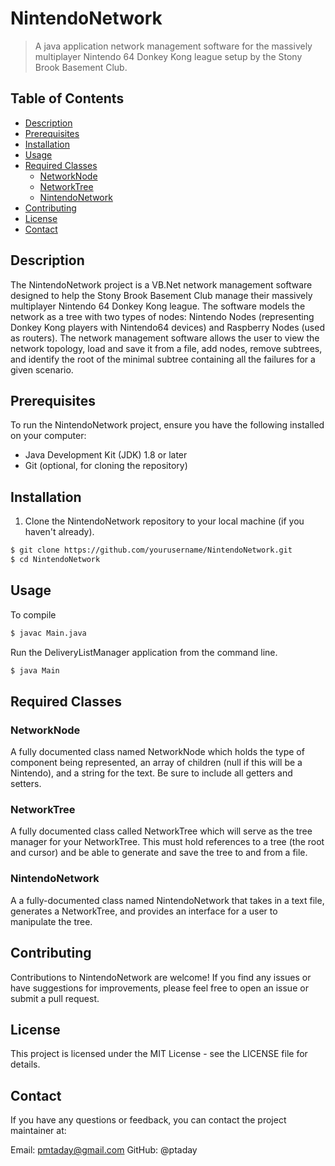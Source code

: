 # NintendoNetwork

> A java application network management software for the massively multiplayer Nintendo 64 Donkey Kong league setup by the Stony Brook Basement Club.

## Table of Contents

- [Description](#description)
- [Prerequisites](#prerequisites)
- [Installation](#installation)
- [Usage](#usage)
- [Required Classes](#required-classes)
  - [NetworkNode](#networknode)
  - [NetworkTree](#networktree)
  - [NintendoNetwork](#nintendonetwork)
- [Contributing](#contributing)
- [License](#license)
- [Contact](#contact)

## Description

The NintendoNetwork project is a VB.Net network management software designed to help the Stony Brook Basement Club manage their massively multiplayer Nintendo 64 Donkey Kong league. The software models the network as a tree with two types of nodes: Nintendo Nodes (representing Donkey Kong players with Nintendo64 devices) and Raspberry Nodes (used as routers). The network management software allows the user to view the network topology, load and save it from a file, add nodes, remove subtrees, and identify the root of the minimal subtree containing all the failures for a given scenario.

## Prerequisites

To run the NintendoNetwork project, ensure you have the following installed on your computer:

- Java Development Kit (JDK) 1.8 or later
- Git (optional, for cloning the repository)

## Installation

1. Clone the NintendoNetwork repository to your local machine (if you haven't already).

```bash
$ git clone https://github.com/yourusername/NintendoNetwork.git
$ cd NintendoNetwork
```
## Usage
To compile 
```bash
$ javac Main.java
```
Run the DeliveryListManager application from the command line.
```bash
$ java Main
```

## Required Classes
### NetworkNode
A fully documented class named NetworkNode which holds the type of component being represented, an array of children (null if this will be a Nintendo), and a string for the text. Be sure to include all getters and setters.

### NetworkTree
A fully documented class called NetworkTree which will serve as the tree manager for your NetworkTree. This must hold references to a tree (the root and cursor) and be able to generate and save the tree to and from a file.

### NintendoNetwork
A a fully-documented class named NintendoNetwork that takes in a text file, generates a NetworkTree, and provides an interface for a user to manipulate the tree.

## Contributing
Contributions to NintendoNetwork are welcome! If you find any issues or have suggestions for improvements, please feel free to open an issue or submit a pull request.

## License
This project is licensed under the MIT License - see the LICENSE file for details.

## Contact
If you have any questions or feedback, you can contact the project maintainer at:

Email: pmtaday@gmail.com
GitHub: @ptaday
